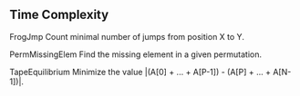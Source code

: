Time Complexity
---------------
FrogJmp
Count minimal number of jumps from position X to Y.

PermMissingElem
Find the missing element in a given permutation.

TapeEquilibrium
Minimize the value |(A[0] + ... + A[P-1]) - (A[P] + ... + A[N-1])|.